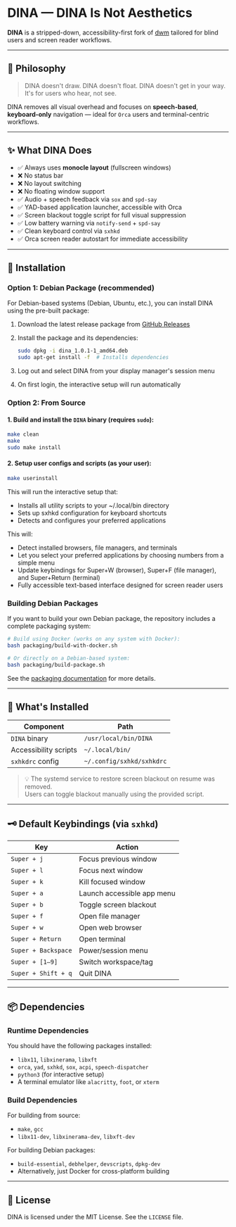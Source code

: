 # DINA — DINA Is Not Aesthetics

**DINA** is a stripped-down, accessibility-first fork of [dwm](https://dwm.suckless.org/) tailored for blind users and screen reader workflows.

---

## 🧠 Philosophy

> DINA doesn't draw. DINA doesn't float. DINA doesn't get in your way.  
> It's for users who hear, not see.

DINA removes all visual overhead and focuses on **speech-based**, **keyboard-only** navigation — ideal for `Orca` users and terminal-centric workflows.

---

## ✨ What DINA Does

- ✅ Always uses **monocle layout** (fullscreen windows)
- ❌ No status bar
- ❌ No layout switching
- ❌ No floating window support
- ✅ Audio + speech feedback via `sox` and `spd-say`
- ✅ YAD-based application launcher, accessible with Orca
- ✅ Screen blackout toggle script for full visual suppression
- ✅ Low battery warning via `notify-send` + `spd-say`
- ✅ Clean keyboard control via `sxhkd`
- ✅ Orca screen reader autostart for immediate accessibility

---

## 🧱 Installation

### Option 1: Debian Package (recommended)

For Debian-based systems (Debian, Ubuntu, etc.), you can install DINA using the pre-built package:

1. Download the latest release package from [GitHub Releases](https://github.com/aaron-gh/DINA/releases)

2. Install the package and its dependencies:
   ```sh
   sudo dpkg -i dina_1.0.1-1_amd64.deb
   sudo apt-get install -f  # Installs dependencies
   ```

3. Log out and select DINA from your display manager's session menu

4. On first login, the interactive setup will run automatically

### Option 2: From Source

#### 1. Build and install the `DINA` binary (requires `sudo`):

```sh
make clean
make
sudo make install
```

#### 2. Setup user configs and scripts (as your user):

```sh
make userinstall
```

This will run the interactive setup that:
- Installs all utility scripts to your ~/.local/bin directory
- Sets up sxhkd configuration for keyboard shortcuts
- Detects and configures your preferred applications

This will:
- Detect installed browsers, file managers, and terminals
- Let you select your preferred applications by choosing numbers from a simple menu
- Update keybindings for Super+W (browser), Super+F (file manager), and Super+Return (terminal)
- Fully accessible text-based interface designed for screen reader users

### Building Debian Packages

If you want to build your own Debian package, the repository includes a complete packaging system:

```sh
# Build using Docker (works on any system with Docker):
bash packaging/build-with-docker.sh

# Or directly on a Debian-based system:
bash packaging/build-package.sh
```

See the [packaging documentation](packaging/README.md) for more details.

---

## 📁 What's Installed

| Component              | Path                      |
|-----------------------|---------------------------|
| `DINA` binary         | `/usr/local/bin/DINA`     |
| Accessibility scripts | `~/.local/bin/`           |
| `sxhkdrc` config      | `~/.config/sxhkd/sxhkdrc` |

> 💡 The systemd service to restore screen blackout on resume was removed.  
> Users can toggle blackout manually using the provided script.

---

## 🗝️ Default Keybindings (via `sxhkd`)

| Key                  | Action                     |
|---------------------|----------------------------|
| `Super + j`         | Focus previous window      |
| `Super + l`         | Focus next window          |
| `Super + k`         | Kill focused window        |
| `Super + a`         | Launch accessible app menu |
| `Super + b`         | Toggle screen blackout     |
| `Super + f`         | Open file manager          |
| `Super + w`         | Open web browser           |
| `Super + Return`    | Open terminal              |
| `Super + Backspace` | Power/session menu         |
| `Super + [1–9]`     | Switch workspace/tag       |
| `Super + Shift + q` | Quit DINA                  |

---

## 📦 Dependencies

### Runtime Dependencies

You should have the following packages installed:

- `libx11`, `libxinerama`, `libxft`
- `orca`, `yad`, `sxhkd`, `sox`, `acpi`, `speech-dispatcher`
- `python3` (for interactive setup)
- A terminal emulator like `alacritty`, `foot`, or `xterm`

### Build Dependencies

For building from source:
- `make`, `gcc`
- `libx11-dev`, `libxinerama-dev`, `libxft-dev`

For building Debian packages:
- `build-essential`, `debhelper`, `devscripts`, `dpkg-dev`
- Alternatively, just Docker for cross-platform building

---

## 🔗 License

DINA is licensed under the MIT License. See the `LICENSE` file.